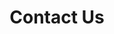 ---
title : "Contact Us"
description : "Still having a question? Feel Free to reach us"
layout : "contact"
draft : false

contact:
  subtitle: "Contact us"
  title: "Let's get connected"
  description: "Book a free 15-minute consultation about your problems, or contact us directly."

contactInfo:
  - title: "Still Have Questions?"
    content: "[Shoot us a message](/contact) <br>
    or book a [free 15-minute consultation](/contact) <br>
    US: [+1 (650) 382 0775](tel:0016503820775) <br>
    DE: [+49 160 1136770](tel:00491601136770) "

  - title: "Germany Office"
    content: "Georgenstraße 13 <br> 86152 Augsburg <br> Germany"

  # - title: "UK Office"
  #   content: "57 Folkestone Road. <br> AB54 5XQ, <br> Winston"
---